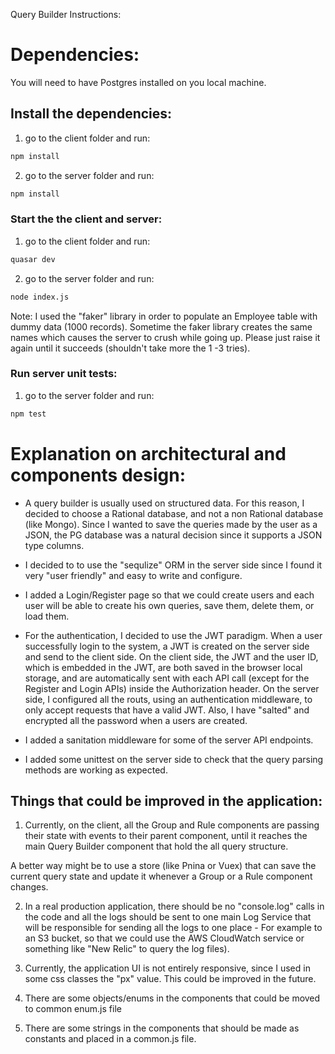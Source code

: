 
Query Builder Instructions:

# Dependencies:

You will need to have Postgres installed on you local machine.


## Install the dependencies:

1) go to the client folder and run:
```bash
npm install
```
2) go to the server folder and run:
```bash
npm install
```


### Start the the client and server:

1) go to the client folder and run:
```bash
quasar dev
```

2) go to the server folder and run:
```bash
node index.js
```

Note:
I used the "faker" library in order to populate an Employee table with dummy data (1000 records).
Sometime the faker library creates the same names which causes the server to crush while going up.
Please just raise it again until it succeeds (shouldn't take more the 1 -3 tries).


### Run server unit tests:

1) go to the server folder and run:
```bash
npm test
```

# Explanation on architectural and components design:

- A query builder is usually used on structured data.
For this reason, I decided to choose a Rational database, and not a non Rational database (like Mongo).
Since I wanted to save the queries made by the user as a JSON, the PG database was a natural decision since
it supports a JSON type columns.

- I decided to to use the "sequlize" ORM in the server side since I found it very "user friendly" and easy to
write and configure.

- I added a Login/Register page so that we could create users and each user will be able to create his own queries, save them, delete them, or load them.

- For the authentication, I decided to use the JWT paradigm.
When a user successfully login to the system, a JWT is created on the server side and send to the client side.
On the client side, the JWT and the user ID, which is embedded in the JWT, are both saved in the browser local storage, and are automatically sent with each API call (except for the Register and Login APIs) inside the Authorization header.
On the server side, I configured all the routs, using an authentication middleware, to only accept requests that have a valid JWT.
Also, I have "salted" and encrypted all the password when a users are created.

- I added a sanitation middleware for some of the server API endpoints.

- I added some unittest on the server side to check that the query parsing methods are working as expected.


## Things that could be improved in the application:

1) Currently, on the client, all the Group and Rule components are passing their state with events to their parent component, until it reaches the main Query Builder component that hold the all query structure.

A better way might be to use a store (like Pnina or Vuex) that can save the current query state and update it whenever a Group or a Rule component changes.

2) In a real production application, there should be no "console.log" calls in the code and all the logs should be sent to one main Log Service that will be responsible for sending all the logs to one place - For example to an S3 bucket, so that we could use the AWS CloudWatch service or something like "New Relic" to query the log files).

3) Currently, the application UI is not entirely responsive, since I used in some css classes the "px" value.
This could be improved in the future.

4) There are some objects/enums in the components that could be moved to common enum.js file

5) There are some strings in the  components that should be made as constants and placed in a common.js file.
